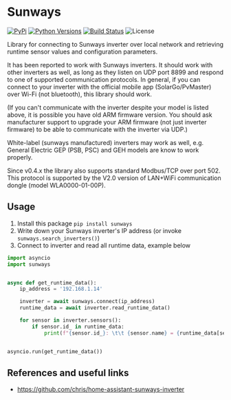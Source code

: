 # Sunways

[![PyPi](https://img.shields.io/pypi/v/sunways.svg)](https://pypi.python.org/pypi/sunways/)
[![Python Versions](https://img.shields.io/pypi/pyversions/sunways.svg)](https://github.com/Chriss-Leo/sunways/)
[![Build Status](https://github.com/Chriss-Leo/sunways/actions/workflows/publish.yaml/badge.svg)](https://github.com/Chriss-Leo/sunways/actions/workflows/publish.yaml)
![License](https://img.shields.io/github/license/Chriss-Leo/sunways.svg)

Library for connecting to Sunways inverter over local network and retrieving runtime sensor values and configuration
parameters.

It has been reported to work with Sunways inverters. It
should work with other inverters as well, as long as they listen on UDP port 8899 and respond to one of supported
communication protocols.
In general, if you can connect to your inverter with the official mobile app (SolarGo/PvMaster) over Wi-Fi (not
bluetooth), this library should work.

(If you can't communicate with the inverter despite your model is listed above, it is possible you have old ARM firmware
version. You should ask manufacturer support to upgrade your ARM firmware (not just inverter firmware) to be able to
communicate with the inverter via UDP.)

White-label (sunways manufactured) inverters may work as well, e.g. General Electric GEP (PSB, PSC) and GEH models are
know to work properly.

Since v0.4.x the library also supports standard Modbus/TCP over port 502.
This protocol is supported by the V2.0 version of LAN+WiFi communication dongle (model WLA0000-01-00P).

## Usage

1. Install this package `pip install sunways`
2. Write down your Sunways inverter's IP address (or invoke `sunways.search_inverters()`)
3. Connect to inverter and read all runtime data, example below

```python
import asyncio
import sunways


async def get_runtime_data():
    ip_address = '192.168.1.14'

    inverter = await sunways.connect(ip_address)
    runtime_data = await inverter.read_runtime_data()

    for sensor in inverter.sensors():
        if sensor.id_ in runtime_data:
            print(f"{sensor.id_}: \t\t {sensor.name} = {runtime_data[sensor.id_]} {sensor.unit}")


asyncio.run(get_runtime_data())
```

## References and useful links

- https://github.com/chris/home-assistant-sunways-inverter

